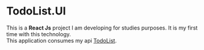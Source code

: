 # TodoList.UI
This is a **React Js** project I am developing for studies purposes. It is my first time with this technology.    
This application consumes my api [TodoList](https://github.com/viniciobs/TodoList).
